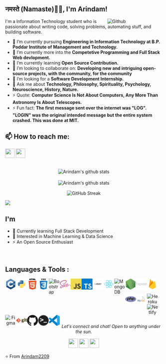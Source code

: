 ### <h2>नमस्ते (Namaste)🙏🏻, I'm Arindam!
  
<img width="35%" align="right" alt="Github" src="https://insider.knplabs.com/wp-content/uploads/2015/09/CNFLc3IWEAAJgws-1.gif" />
I'm a Information Technology student who is passionate about writing code, solving problems, automating stuff, and building software.

- 🔭 I’m currently pursuing **Engineering in Information Technology at B.P. Poddar Institute of Management and Technology.**
- 🔭 I’m currently more into the **Competetive Programming and Full Stack Web devlopment.**
- 🌱 I’m currently learning **Open Source Contribution.**
- 👯 I’m looking to collaborate on: **Developing new and intriguing open-source projects, with the community, for the community**
- 👯 I’m looking for a **Software Development Internship.** 
- 💬 Ask me about **Technology, Philosophy, Spirituality, Psychology, Neuroscience, History, Nature.**
- ⚡ Quote: **Computer Science Is Not About Computers, Any More Than Astronomy Is About Telescopes.**
- ⚡ Fun fact: **The first message sent over the internet was "LOG". "LOGIN" was the original intended message but the entire system crashed. This was done at MIT.**

## 📫 How to reach me: 

<a href="https://www.linkedin.com/in/arindam-goswami-649413203/" alt="Linkedin"><img src="https://github.com/nitish-awasthi/nitish-awasthi/blob/master/174857.png" height="30" width="30"></a>         <a href="mailto:arindamgoswami2209@gmail.com" alt="Contact me"><img src="https://github.com/nitish-awasthi/nitish-awasthi/blob/master/gmail-512.webp" height="30" width="30"></a>
<br />
<br />
<p align="center">
   <img align="center" src="https://github-readme-stats.vercel.app/api?username=Arindam2209&theme=radical&show_icons=true&count_private=true&title_color=fff&icon_color=79ff97&text_color=9f9f9f&bg_color=151515&line_height=33&hide_rank=true" alt="Arindam's github stats"/>
  
  <br />
  <br/>
   <img align="center" src="https://github-readme-stats.vercel.app/api/top-langs/?username=Arindam2209&hide=html&show_icons=true&theme=tokyonight&title_color=fff&icon_color=79ff97&text_color=9f9f9f&bg_color=151515" alt="Arindam's github stats"/>
</p>

<p align="center">
  <img align="center" alt="GitHub Streak" src="https://github-readme-streak-stats.herokuapp.com/?user=Arindam2209&theme=dark" />
</p>

![](https://activity-graph.herokuapp.com/graph?username=Arindam2209&theme=github)
<br />

## I'm

- 🔭 Currently learning Full Stack Development
- 🌱 Interested in Machine Learning & Data Science
- ⚡ An Open Source Enthusiast
<br />

## Languages & Tools :
<p align="left">
  <img align="left" alt="C++" width="35px" src="https://raw.githubusercontent.com/github/explore/80688e429a7d4ef2fca1e82350fe8e3517d3494d/topics/cpp/cpp.png" />
  <img align="left" alt="PYTHON" width="35x" src="https://raw.githubusercontent.com/github/explore/80688e429a7d4ef2fca1e82350fe8e3517d3494d/topics/python/python.png" />
  <img align="left" alt="HTML5" width="35px" src="https://raw.githubusercontent.com/github/explore/80688e429a7d4ef2fca1e82350fe8e3517d3494d/topics/html/html.png" />
  <img align="left" alt="CSS3" width="35px" src="https://raw.githubusercontent.com/github/explore/80688e429a7d4ef2fca1e82350fe8e3517d3494d/topics/css/css.png" />
  <img align="left" alt="Bootstrap" width="35px" src="https://camo.githubusercontent.com/13a9d40eeaf09a06d8a32a8dc8170abb60d1c99bb87c8dda6127b13b75073ff2/68747470733a2f2f6d69726f2e6d656469756d2e636f6d2f6d61782f3430302f302a5f724144394e674b376c364b536c4e632e706e67" />
  <img align="left" alt="Sass" width="35px" src="https://raw.githubusercontent.com/github/explore/80688e429a7d4ef2fca1e82350fe8e3517d3494d/topics/sass/sass.png" />
  <img align="left" alt="JavaScript" width="35px" src="https://raw.githubusercontent.com/github/explore/80688e429a7d4ef2fca1e82350fe8e3517d3494d/topics/javascript/javascript.png" />
  <img align="left" alt="TypeScript" width="35px" src="https://raw.githubusercontent.com/github/explore/80688e429a7d4ef2fca1e82350fe8e3517d3494d/topics/typescript/typescript.png" />
  <img align="left" alt="jQuery" width="35px" src="https://raw.githubusercontent.com/github/explore/80688e429a7d4ef2fca1e82350fe8e3517d3494d/topics/jquery/jquery.png" />
  <img align="left" alt="React" width="35px" src="https://raw.githubusercontent.com/github/explore/80688e429a7d4ef2fca1e82350fe8e3517d3494d/topics/react/react.png" />
  <img align="left" alt="MongoDB" width="35px" src="https://camo.githubusercontent.com/a0d02fe62cb8dc0a2333089ccb22b78f5c7245178db0edd453a583b302ef3c61/68747470733a2f2f74682e62696e672e636f6d2f74682f69642f4f49502e6e70626147564f7342632d4b566d415375434c48684148614a533f7069643d4170692672733d31" />
  <img align="left" alt="NodeJS" width="35px" src="https://raw.githubusercontent.com/github/explore/80688e429a7d4ef2fca1e82350fe8e3517d3494d/topics/nodejs/nodejs.png" />
  <img align="left" alt="Express" width="35px" src="https://raw.githubusercontent.com/github/explore/80688e429a7d4ef2fca1e82350fe8e3517d3494d/topics/express/express.png" />
  <img align="left" alt="Firebase" width="35px" src="https://raw.githubusercontent.com/github/explore/80688e429a7d4ef2fca1e82350fe8e3517d3494d/topics/firebase/firebase.png" />
</p>

<br /><br />

<p align="center">
  <img align="left" alt="PHP" width="35px" src="https://raw.githubusercontent.com/github/explore/80688e429a7d4ef2fca1e82350fe8e3517d3494d/topics/php/php.png" />
  <img align="left" alt="MySQL" width="35px" src="https://raw.githubusercontent.com/github/explore/80688e429a7d4ef2fca1e82350fe8e3517d3494d/topics/mysql/mysql.png" />
  <img align="left" alt="Heroku" width="35px" src="https://cdn.iconscout.com/icon/free/png-512/heroku-5-569467.png" />
  <img align="left" alt="Netlify" width="35px" src="https://cdn.freebiesupply.com/logos/large/2x/netlify-logo-png-transparent.png" />
  <img align="left" alt="Figma" width="35px" src="https://4.bp.blogspot.com/-LiJZ5I8E7K8/XIe_GeI5glI/AAAAAAAAIuw/4Awu8j8r0P8TKBXzyxyslHEfplOlK9-6QCK4BGAYYCw/s1600/icon%2Bfigma%2Bvector.png" />
  <img align="left" alt="Git" width="35px" src="https://raw.githubusercontent.com/github/explore/80688e429a7d4ef2fca1e82350fe8e3517d3494d/topics/git/git.png" />
  <img align="left" alt="GitHub" width="35px" src="https://raw.githubusercontent.com/github/explore/78df643247d429f6cc873026c0622819ad797942/topics/github/github.png" />
  <img align="left" alt="Terminal" width="35px" src="https://raw.githubusercontent.com/github/explore/80688e429a7d4ef2fca1e82350fe8e3517d3494d/topics/terminal/terminal.png" />
  <img align="left" alt="Visual Studio Code" width="35px" src="https://raw.githubusercontent.com/github/explore/80688e429a7d4ef2fca1e82350fe8e3517d3494d/topics/visual-studio-code/visual-studio-code.png" /><br />
</p>

<br />
<br />
<br />


<p align="center">
  <i>Let's connect and chat! Open to anything under the sun.</i>

  <p align="center">    
    <a href="https://www.linkedin.com/in/arindam-goswami-649413203/" alt="Linkedin"><img src="https://github.com/nitish-awasthi/nitish-awasthi/blob/master/174857.png" height="30" width="30"></a>
    <a href="https://www.instagram.com/arindam__goswami/" alt="Facebook"><img src="https://github.com/nitish-awasthi/nitish-awasthi/blob/master/instagram-logo-png-transparent-background-hd-3.png" height="30" width="30"></a>
    <a href="mailto:arindamgoswami2209@gmail.com" alt="Contact me"><img src="https://github.com/nitish-awasthi/nitish-awasthi/blob/master/gmail-512.webp" height="30" width="30"></a>
  </p>

⭐️ From [Arindam2209](https://github.com/Arindam2209)
